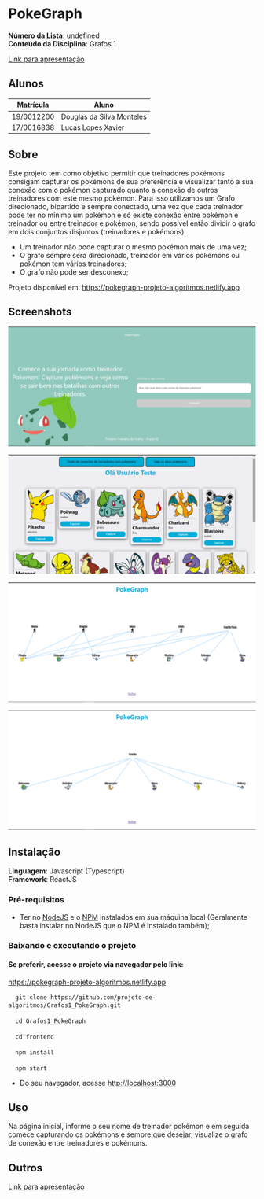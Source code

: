 # PokeGraph

**Número da Lista**: undefined<br>
**Conteúdo da Disciplina**: Grafos 1<br>

[Link para apresentação](https://www.youtube.com/watch?v=4qw6Mc2vyKo&ab_channel=LucasLopes)

## Alunos
|Matrícula | Aluno |
| -- | -- |
| 19/0012200  | Douglas da Silva Monteles |
| 17/0016838  |  Lucas Lopes Xavier |

## Sobre 
Este projeto tem como objetivo permitir que treinadores pokémons consigam capturar os pokémons de sua preferência e visualizar tanto a sua conexão com o pokémon capturado quanto a conexão de outros treinadores com este mesmo pokémon. Para isso utilizamos um Grafo direcionado, bipartido e sempre conectado, uma vez que cada treinador pode ter no mínimo um pokémon e só existe conexão entre pokémon e treinador ou entre treinador e pokémon, sendo possível então dividir o grafo em dois conjuntos disjuntos (treinadores e pokémons).

- Um treinador não pode capturar o mesmo pokémon mais de uma vez;
- O grafo sempre será direcionado, treinador em vários pokémons ou pokémon tem vários treinadores;
- O grafo não pode ser desconexo;

Projeto disponível em: <a href="https://pokegraph-projeto-algoritmos.netlify.app">https://pokegraph-projeto-algoritmos.netlify.app</a>

## Screenshots

![Tela Inicial](img/Tela01.png)

![Tela Inicial](img/Tela02.png)

![Tela Inicial](img/Tela03.png)

![Tela Inicial](img/Tela04.png)

## Instalação 
**Linguagem**: Javascript (Typescript)<br>
**Framework**: ReactJS<br>

### Pré-requisitos
- Ter no <a href="https://nodejs.org/en/" target="_blank">NodeJS</a> e o <a href="https://www.npmjs.com/" target="_blank">NPM</a> instalados em sua máquina local (Geralmente basta instalar no NodeJS que o NPM é instalado também);

### Baixando e executando o projeto

#### Se preferir, acesse o projeto via navegador pelo link:

<a href="https://pokegraph-projeto-algoritmos.netlify.app">https://pokegraph-projeto-algoritmos.netlify.app</a>

  ```
    git clone https://github.com/projeto-de-algoritmos/Grafos1_PokeGraph.git

    cd Grafos1_PokeGraph
    
    cd frontend

    npm install

    npm start    
  ```

- Do seu navegador, acesse <a href="http://localhost:3000">http://localhost:3000</a>

## Uso 
Na página inicial, informe o seu nome de treinador pokémon e em seguida comece capturando os pokémons e sempre que desejar, visualize o grafo de conexão entre treinadores e pokémons.

## Outros 
[Link para apresentação](https://www.youtube.com/watch?v=4qw6Mc2vyKo&ab_channel=LucasLopes)



